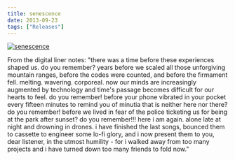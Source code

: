 ```yaml
---
title: senescence
date: 2013-09-23
tags: ["Releases"]
---
```


[![senescence](/rm_ation/images/senescence.jpg)](https://northerninformation.bandcamp.com/album/senescence)

From the digital liner notes: "there was a time before these experiences shaped us. do you remember? years before we scaled all those unforgiving mountain ranges, before the codes were counted, and before the firmament fell. melting. wavering. corporeal. now our minds are increasingly augmented by technology and time's passage becomes difficult for our hearts to feel. do you remember! before your phone vibrated in your pocket every fifteen minutes to remind you of minutia that is neither here nor there? do you remember! before we lived in fear of the police ticketing us for being at the park after sunset? do you remember!!! here i am again. alone late at night and drowning in drones. i have finished the last songs, bounced them to cassette to engineer some lo-fi glory, and i now present them to you, dear listener, in the utmost humility - for i walked away from too many projects and i have turned down too many friends to fold now."
